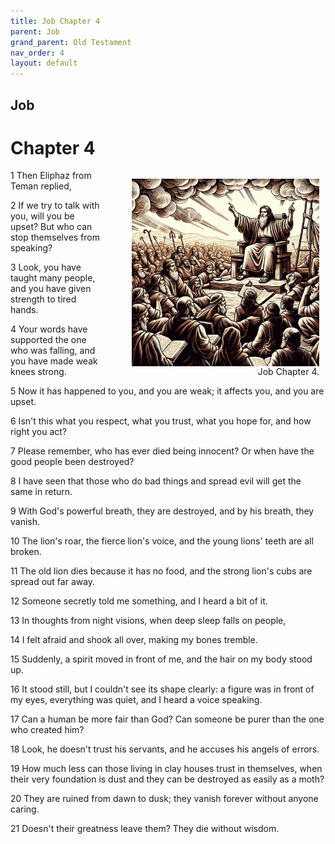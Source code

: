```yaml
---
title: Job Chapter 4
parent: Job
grand_parent: Old Testament
nav_order: 4
layout: default
---
```


## Job

# Chapter 4

<figure style="float: right; margin-right: 10px;">
    <img src="/assets/Image/Job/500/4.jpg" alt="Job Chapter 4" style="width: 300px; height: 300px; float: right;padding-left: 10px;"/>
    <figcaption style="clear: both;text-align: right;">Job Chapter 4.</figcaption>
</figure>
1 Then Eliphaz from Teman replied,

2 If we try to talk with you, will you be upset? But who can stop themselves from speaking?

3 Look, you have taught many people, and you have given strength to tired hands.

4 Your words have supported the one who was falling, and you have made weak knees strong.

5 Now it has happened to you, and you are weak; it affects you, and you are upset.

6 Isn't this what you respect, what you trust, what you hope for, and how right you act?

7 Please remember, who has ever died being innocent? Or when have the good people been destroyed?

8 I have seen that those who do bad things and spread evil will get the same in return.

9 With God's powerful breath, they are destroyed, and by his breath, they vanish.

10 The lion's roar, the fierce lion's voice, and the young lions' teeth are all broken.

11 The old lion dies because it has no food, and the strong lion's cubs are spread out far away.

12 Someone secretly told me something, and I heard a bit of it.

13 In thoughts from night visions, when deep sleep falls on people,

14 I felt afraid and shook all over, making my bones tremble.

15 Suddenly, a spirit moved in front of me, and the hair on my body stood up.

16 It stood still, but I couldn't see its shape clearly: a figure was in front of my eyes, everything was quiet, and I heard a voice speaking.

17 Can a human be more fair than God? Can someone be purer than the one who created him?

18 Look, he doesn't trust his servants, and he accuses his angels of errors.

19 How much less can those living in clay houses trust in themselves, when their very foundation is dust and they can be destroyed as easily as a moth?

20 They are ruined from dawn to dusk; they vanish forever without anyone caring.

21 Doesn't their greatness leave them? They die without wisdom.



